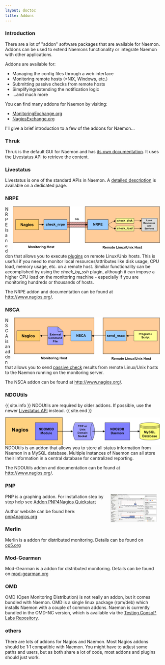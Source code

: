 ```yaml
---
layout: doctoc
title: Addons
---
```


### Introduction

There are a lot of "addon" software packages that are available for Naemon. Addons can be used to extend Naemons functionality or integrate Naemon with other applications.

Addons are available for:

* Managing the config files through a web interface
* Monitoring remote hosts (*NIX, Windows, etc.)
* Submitting passive checks from remote hosts
* Simplifying/extending the notification logic
* ...and much more

You can find many addons for Naemon by visiting:

* <a href="http://www.monitoringexchange.org/">MonitoringExchange.org</a>
* <a href="http://www.nagiosexchange.org">NagiosExchange.org</a>

I'll give a brief introduction to a few of the addons for Naemon...


### Thruk
Thruk is the default GUI for Naemon and has <a href="http://thruk.org/documentation.html">its own documentation</a>.
It uses the Livestatus API to retrieve the content.


### Livestatus
Livestatus is one of the standard APIs in Naemon.
A <a href="livestatus.html">detailed description</a> is available on a dedicated page.


### NRPE

<img src="/images/nrpe.png" border="0" alt="NRPE" title="NRPE" style="float: right; padding: 0 0 0 10px;">

NRPE is an addon that allows you to execute <a href="plugins.html">plugins</a> on remote Linux/Unix hosts.
This is useful if you need to monitor local resources/attributes like disk usage, CPU load, memory usage,
etc. on a remote host. Similiar functionality can be accomplished by using the *check_by_ssh* plugin, although
it can impose a higher CPU load on the monitoring machine - especially if you are monitoring hundreds or thousands of hosts.

The NRPE addon and documentation can be found at <a href="http://www.nagios.org/">http://www.nagios.org/</a>.



### NSCA

<img src="/images/nsca.png" border="0" alt="NSCA" title="NSCA" style="float: right; padding: 0 0 0 10px;">

NSCA is an addon that allows you to send <a href="passivechecks.html">passive check</a> results from remote Linux/Unix
hosts to the Naemon running on the monitoring server.

The NSCA addon can be found at <a href="http://www.nagios.org/">http://www.nagios.org/</a>.



### NDOUtils

{{ site.info }}
NDOUtils are required by older addons. If possible, use the newer <a href="#livestatus">Livestatus API</a> instead.
{{ site.end }}

<img src="/images/ndoutils.png" border="0" alt="NDOUtils" title="NDOUtils" style="float: right; padding: 0 0 0 10px;">

NDOUtils is an addon that allows you to store all status information from Naemon in a MySQL database.
Multiple instances of Naemon can all store their information in a central database for centralized reporting.

The NDOUtils addon and documentation can be found at <a href="http://www.nagios.org/">http://www.nagios.org/</a>.



### PNP
<a href="../../images/pnp4nagios-example1.png"><img src="../../images/pnp4nagios-example1.png" border="0" hspace="10" width="30%" height="30%" alt="pnp4nagios example with Naemon" title="pnp4nagios example with Naemon" style="float: right;"></a>

PNP is a graphing addon. For installation step by step help see <a href="addon-pnp-quickstart.html">Addon PNP4Nagios Quickstart</a>

Author website can be found here: <a href="http://pnp4nagios.org">pnp4nagios.org</a>



### Merlin
Merlin is a addon for distributed monitoring. Details can be found on <a href="https://kb.op5.com/display/MERLIN">op5.org</a>



### Mod-Gearman
Mod-Gearman is a addon for distributed monitoring. Details can be found on <a href="http://mod-gearman.org">mod-gearman.org</a>



### OMD
OMD (Open Monitoring Distribution) is not really an addon, but it comes bundled with
Naemon. OMD is a single linux package (rpm/deb) which installs Naemon with a couple of
common addons. Naemon is currently bundled in the OMD-NC version, which is available
via the <a href="https://labs.consol.de/repo/testing">Testing Consol* Labs Repository</a>.



### others
There are lots of addons for Nagios and Naemon. Most Nagios addons should be 1:1 compatible with Naemon.
You might have to adjust some paths and users, but as both share a lot of code, most addons and plugins
should just work.
